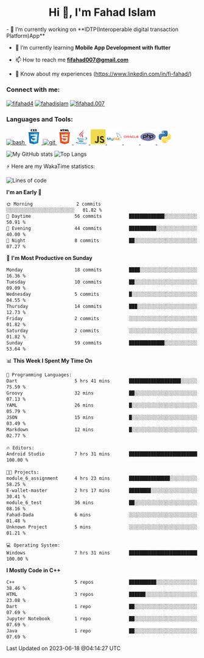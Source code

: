<h1 align="center">Hi 👋, I'm Fahad Islam</h1>
- 🔭 I’m currently working on **IDTP(Interoperable digital transaction Platform)App**

- 🌱 I’m currently learning **Mobile App Development with flutter**

- 📫 How to reach me **fifahad007@gmail.com**

- 📄 Know about my experiences (https://www.linkedin.com/in/fi-fahad/)

<h3 align="left">Connect with me:</h3>
<p align="left">
<a href="https://twitter.com/fifahad4" target="blank"><img align="center" src="https://raw.githubusercontent.com/rahuldkjain/github-profile-readme-generator/master/src/images/icons/Social/twitter.svg" alt="fifahad4" height="30" width="40" /></a>
<a href="https://www.linkedin.com/in/fi-fahad/" target="blank"><img align="center" src="https://raw.githubusercontent.com/rahuldkjain/github-profile-readme-generator/master/src/images/icons/Social/linked-in-alt.svg" alt="fahadislam" height="30" width="40" /></a>
<a href="https://fb.com/fifahad.007" target="blank"><img align="center" src="https://raw.githubusercontent.com/rahuldkjain/github-profile-readme-generator/master/src/images/icons/Social/facebook.svg" alt="fifahad.007" height="30" width="40" /></a>
</p>

<h3 align="left">Languages and Tools:</h3>
<p align="left"> <a href="https://www.gnu.org/software/bash/" target="_blank" rel="noreferrer"> <img src="https://www.vectorlogo.zone/logos/gnu_bash/gnu_bash-icon.svg" alt="bash" width="40" height="40"/> </a> <a href="https://www.w3schools.com/css/" target="_blank" rel="noreferrer"> <img src="https://raw.githubusercontent.com/devicons/devicon/master/icons/css3/css3-original-wordmark.svg" alt="css3" width="40" height="40"/> </a> <a href="https://git-scm.com/" target="_blank" rel="noreferrer"> <img src="https://www.vectorlogo.zone/logos/git-scm/git-scm-icon.svg" alt="git" width="40" height="40"/> </a> <a href="https://www.w3.org/html/" target="_blank" rel="noreferrer"> <img src="https://raw.githubusercontent.com/devicons/devicon/master/icons/html5/html5-original-wordmark.svg" alt="html5" width="40" height="40"/> </a> <a href="https://www.java.com" target="_blank" rel="noreferrer"> <img src="https://raw.githubusercontent.com/devicons/devicon/master/icons/java/java-original.svg" alt="java" width="40" height="40"/> </a> <a href="https://developer.mozilla.org/en-US/docs/Web/JavaScript" target="_blank" rel="noreferrer"> <img src="https://raw.githubusercontent.com/devicons/devicon/master/icons/javascript/javascript-original.svg" alt="javascript" width="40" height="40"/> </a> <a href="https://www.mysql.com/" target="_blank" rel="noreferrer"> <img src="https://raw.githubusercontent.com/devicons/devicon/master/icons/mysql/mysql-original-wordmark.svg" alt="mysql" width="40" height="40"/> </a> <a href="https://www.oracle.com/" target="_blank" rel="noreferrer"> <img src="https://raw.githubusercontent.com/devicons/devicon/master/icons/oracle/oracle-original.svg" alt="oracle" width="40" height="40"/> </a> <a href="https://www.php.net" target="_blank" rel="noreferrer"> <img src="https://raw.githubusercontent.com/devicons/devicon/master/icons/php/php-original.svg" alt="php" width="40" height="40"/> </a> <a href="https://www.python.org" target="_blank" rel="noreferrer"> <img src="https://raw.githubusercontent.com/devicons/devicon/master/icons/python/python-original.svg" alt="python" width="40" height="40"/> </a> </p>

![My GitHub stats](https://github-readme-stats.vercel.app/api?username=Fahaddada47&show_icons=true&theme=radical)
![Top Langs](https://github-readme-stats.vercel.app/api/top-langs/?username=Fahaddada47&layout=donut)


⚡ Here are my WakaTime statistics:

<!--START_SECTION:waka-->
![Lines of code](https://img.shields.io/badge/From%20Hello%20World%20I%27ve%20Written-151.0%20thousand%20lines%20of%20code-blue)

**I'm an Early 🐤** 

```text
🌞 Morning                2 commits           ░░░░░░░░░░░░░░░░░░░░░░░░░   01.82 % 
🌆 Daytime                56 commits          █████████████░░░░░░░░░░░░   50.91 % 
🌃 Evening                44 commits          ██████████░░░░░░░░░░░░░░░   40.00 % 
🌙 Night                  8 commits           ██░░░░░░░░░░░░░░░░░░░░░░░   07.27 % 
```
📅 **I'm Most Productive on Sunday** 

```text
Monday                   18 commits          ████░░░░░░░░░░░░░░░░░░░░░   16.36 % 
Tuesday                  10 commits          ██░░░░░░░░░░░░░░░░░░░░░░░   09.09 % 
Wednesday                5 commits           █░░░░░░░░░░░░░░░░░░░░░░░░   04.55 % 
Thursday                 14 commits          ███░░░░░░░░░░░░░░░░░░░░░░   12.73 % 
Friday                   2 commits           ░░░░░░░░░░░░░░░░░░░░░░░░░   01.82 % 
Saturday                 2 commits           ░░░░░░░░░░░░░░░░░░░░░░░░░   01.82 % 
Sunday                   59 commits          █████████████░░░░░░░░░░░░   53.64 % 
```


📊 **This Week I Spent My Time On** 

```text
💬 Programming Languages: 
Dart                     5 hrs 41 mins       ███████████████████░░░░░░   75.59 % 
Groovy                   32 mins             ██░░░░░░░░░░░░░░░░░░░░░░░   07.13 % 
YAML                     26 mins             █░░░░░░░░░░░░░░░░░░░░░░░░   05.79 % 
JSON                     15 mins             █░░░░░░░░░░░░░░░░░░░░░░░░   03.49 % 
Markdown                 12 mins             █░░░░░░░░░░░░░░░░░░░░░░░░   02.77 % 

🔥 Editors: 
Android Studio           7 hrs 31 mins       █████████████████████████   100.00 % 

🐱‍💻 Projects: 
module_6_assignment      4 hrs 23 mins       ███████████████░░░░░░░░░░   58.25 % 
E-wallet-master          2 hrs 17 mins       ████████░░░░░░░░░░░░░░░░░   30.41 % 
module_6_test            36 mins             ██░░░░░░░░░░░░░░░░░░░░░░░   08.16 % 
Fahad-Dada               6 mins              ░░░░░░░░░░░░░░░░░░░░░░░░░   01.48 % 
Unknown Project          5 mins              ░░░░░░░░░░░░░░░░░░░░░░░░░   01.21 % 

💻 Operating System: 
Windows                  7 hrs 31 mins       █████████████████████████   100.00 % 
```

**I Mostly Code in C++** 

```text
C++                      5 repos             ██████████░░░░░░░░░░░░░░░   38.46 % 
HTML                     3 repos             ██████░░░░░░░░░░░░░░░░░░░   23.08 % 
Dart                     1 repo              ██░░░░░░░░░░░░░░░░░░░░░░░   07.69 % 
Jupyter Notebook         1 repo              ██░░░░░░░░░░░░░░░░░░░░░░░   07.69 % 
Java                     1 repo              ██░░░░░░░░░░░░░░░░░░░░░░░   07.69 % 
```




 Last Updated on 2023-06-18 @04:14:27 UTC
<!--END_SECTION:waka-->



